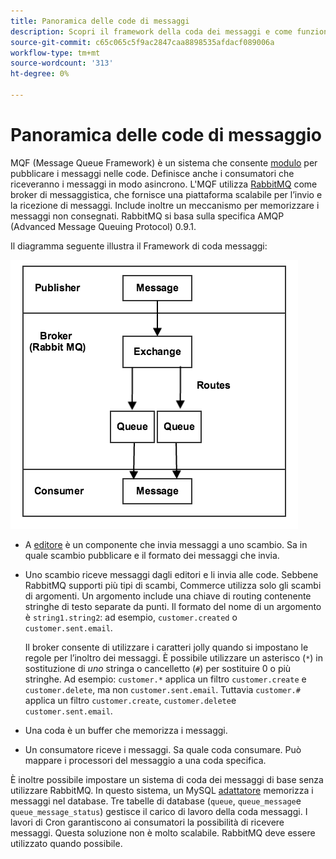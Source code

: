 ```yaml
---
title: Panoramica delle code di messaggi
description: Scopri il framework della coda dei messaggi e come funziona con l’applicazione Adobe Commerce e Magenti Open Source.
source-git-commit: c65c065c5f9ac2847caa8898535afdacf089006a
workflow-type: tm+mt
source-wordcount: '313'
ht-degree: 0%

---
```



# Panoramica delle code di messaggio

MQF (Message Queue Framework) è un sistema che consente [modulo](https://glossary.magento.com/module) per pubblicare i messaggi nelle code. Definisce anche i consumatori che riceveranno i messaggi in modo asincrono. L&#39;MQF utilizza [RabbitMQ](https://www.rabbitmq.com) come broker di messaggistica, che fornisce una piattaforma scalabile per l’invio e la ricezione di messaggi. Include inoltre un meccanismo per memorizzare i messaggi non consegnati. RabbitMQ si basa sulla specifica AMQP (Advanced Message Queuing Protocol) 0.9.1.

Il diagramma seguente illustra il Framework di coda messaggi:

![Framework di coda messaggi](../../assets/configuration/mq-framework.png)

- A [editore](https://glossary.magento.com/publisher-subscriber-pattern) è un componente che invia messaggi a uno scambio. Sa in quale scambio pubblicare e il formato dei messaggi che invia.

- Uno scambio riceve messaggi dagli editori e li invia alle code. Sebbene RabbitMQ supporti più tipi di scambi, Commerce utilizza solo gli scambi di argomenti. Un argomento include una chiave di routing contenente stringhe di testo separate da punti. Il formato del nome di un argomento è `string1.string2`: ad esempio, `customer.created` o `customer.sent.email`.

   Il broker consente di utilizzare i caratteri jolly quando si impostano le regole per l’inoltro dei messaggi. È possibile utilizzare un asterisco (`*`) in sostituzione di _uno_ stringa o cancelletto (`#`) per sostituire 0 o più stringhe. Ad esempio: `customer.*` applica un filtro `customer.create` e `customer.delete`, ma non `customer.sent.email`. Tuttavia `customer.#` applica un filtro `customer.create`,  `customer.delete`e `customer.sent.email`.

- Una coda è un buffer che memorizza i messaggi.

- Un consumatore riceve i messaggi. Sa quale coda consumare. Può mappare i processori del messaggio a una coda specifica.

È inoltre possibile impostare un sistema di coda dei messaggi di base senza utilizzare RabbitMQ. In questo sistema, un MySQL [adattatore](https://glossary.magento.com/adapter) memorizza i messaggi nel database. Tre tabelle di database (`queue`, `queue_message`e `queue_message_status`) gestisce il carico di lavoro della coda messaggi. I lavori di Cron garantiscono ai consumatori la possibilità di ricevere messaggi. Questa soluzione non è molto scalabile. RabbitMQ deve essere utilizzato quando possibile.
